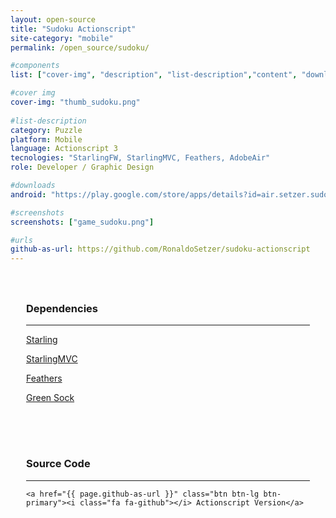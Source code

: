 ```yaml
---
layout: open-source
title: "Sudoku Actionscript"
site-category: "mobile"
permalink: /open_source/sudoku/

#components
list: ["cover-img", "description", "list-description","content", "downloads", "screenshots"]

#cover img
cover-img: "thumb_sudoku.png"
 
#list-description
category: Puzzle
platform: Mobile
language: Actionscript 3
tecnologies: "StarlingFW, StarlingMVC, Feathers, AdobeAir"
role: Developer / Graphic Design

#downloads
android: "https://play.google.com/store/apps/details?id=air.setzer.sudoku"

#screenshots
screenshots: ["game_sudoku.png"]

#urls
github-as-url: https://github.com/RonaldoSetzer/sudoku-actionscript
---
```


<div class="row text-center" style="padding: 25px 25px 25px 25px;">
    <h3 class="text-center">Dependencies</h3>
    <hr class="star-primary">
    <p><a href="https://github.com/Gamua/Starling-Framework">Starling</a></p>
    <p><a href="http://www.starlingmvc.org/">StarlingMVC</a></p>
    <p><a href="http://feathersui.com/">Feathers</a></p>
    <p><a href="https://greensock.com/gsap-as">Green Sock</a></p>
</div>

<div class="row text-center" style="padding: 25px 25px 25px 25px;">
    <h3>Source Code</h3>
    <hr class="star-primary">

    <a href="{{ page.github-as-url }}" class="btn btn-lg btn-primary"><i class="fa fa-github"></i> Actionscript Version</a>
</div>